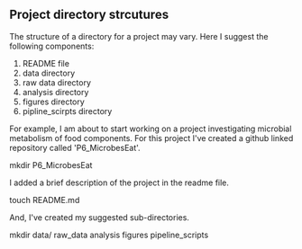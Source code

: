 ## Project directory strcutures

The structure of a directory for a project may vary. Here I suggest the following components:

1. README file
2. data directory
3. raw data directory
4. analysis directory
5. figures directory
6. pipline_scirpts directory

For example, I am about to start working on a project investigating microbial metabolism of food components. For this project I've created a github linked repository called 'P6_MicrobesEat'.

mkdir P6_MicrobesEat

I added a brief description of the project in the readme file.

touch README.md


And, I've created my suggested sub-directories.

mkdir data/ raw_data analysis figures pipeline_scripts

